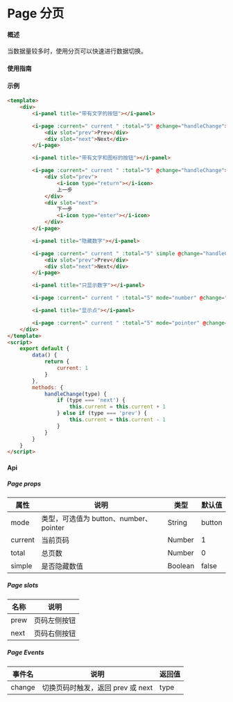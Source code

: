 # Page 分页

#### 概述

当数据量较多时，使用分页可以快速进行数据切换。

#### 使用指南

#### 示例

```html
<template>
    <div>
        <i-panel title="带有文字的按钮"></i-panel>

        <i-page :current=" current " :total="5" @change="handleChange">
            <div slot="prev">Prev</div>
            <div slot="next">Next</div>
        </i-page>

        <i-panel title="带有文字和图标的按钮"></i-panel>

        <i-page :current=" current " :total="5" @change="handleChange">
            <div slot="prev">
                <i-icon type="return"></i-icon>
                上一步
            </div>
            <div slot="next">
                下一步
                <i-icon type="enter"></i-icon>
            </div>
        </i-page>

        <i-panel title="隐藏数字"></i-panel>

        <i-page :current=" current " :total="5" simple @change="handleChange">
            <div slot="prev">Prev</div>
            <div slot="next">Next</div>
        </i-page>

        <i-panel title="只显示数字"></i-panel>

        <i-page :current=" current " :total="5" mode="number" @change="handleChange"></i-page>

        <i-panel title="显示点"></i-panel>

        <i-page :current=" current " :total="5" mode="pointer" @change="handleChange"></i-page>
    </div>
</template>
<script>
    export default {
        data() {
            return {
                current: 1
            }
        },
        methods: {
            handleChange(type) {
                if (type === 'next') {
                    this.current = this.current + 1
                } else if (type === 'prev') {
                    this.current = this.current - 1
                }
            }
        }
    }
</script>
```

#### Api

##### Page props

| 属性    | 说明                                | 类型    | 默认值 |
|---------|-----------------------------------|---------|--------|
| mode    | 类型，可选值为 button、number、pointer | String  | button |
| current | 当前页码                            | Number  | 1      |
| total   | 总页数                              | Number  | 0      |
| simple  | 是否隐藏数值                        | Boolean | false  |

##### Page slots

| 名称 | 说明         |
|------|------------|
| prew | 页码左侧按钮 |
| next | 页码右侧按钮 |

##### Page Events

| 事件名 | 说明                             | 返回值 |
|--------|--------------------------------|--------|
| change | 切换页码时触发，返回 prev 或 next | type   |
